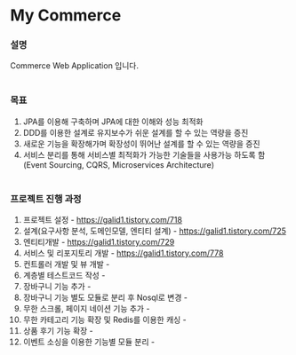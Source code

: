 # My Commerce

### 설명 
Commerce Web Application 입니다.
<br><br>



### 목표
1. JPA를 이용해 구축하며 JPA에 대한 이해와 성능 최적화
2. DDD를 이용한 설계로 유지보수가 쉬운 설계를 할 수 있는 역량을 증진
3. 새로운 기능을 확장해가며 확장성이 뛰어난 설계를 할 수 있는 역량을 증진
4. 서비스 분리를 통해 서비스별 최적화가 가능한 기술들을 사용가능 하도록 함 (Event Sourcing, CQRS, Microservices Architecture)
<br><br>



### 프로젝트 진행 과정
1. 프로젝트 설정 - https://galid1.tistory.com/718
2. 설계(요구사항 분석, 도메인모델, 엔티티 설계) - https://galid1.tistory.com/725
3. 엔티티개발 - https://galid1.tistory.com/729
4. 서비스 및 리포지토리 개발 - https://galid1.tistory.com/778
5. 컨트롤러 개발 및 뷰 개발 - 
6. 계층별 테스트코드 작성 - 
7. 장바구니 기능 추가 -
8. 장바구니 기능 별도 모듈로 분리 후 Nosql로 변경 - 
9. 무한 스크롤, 페이지 네이션 기능 추가 - 
10. 무한 카테고리 기능 확장 및 Redis를 이용한 캐싱 - 
11. 상품 후기 기능 확장 - 
12. 이벤트 소싱을 이용한 기능별 모듈 분리 - 
<br><br>
